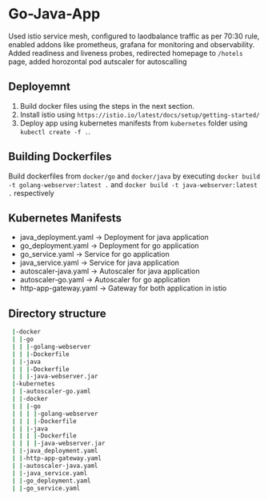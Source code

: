 # Go-Java-App

Used istio service mesh, configured to laodbalance traffic as per 70:30 rule, enabled addons like prometheus, grafana for monitoring and observability.
Added readiness and liveness probes, redirected homepage to ```/hotels``` page, added horozontal pod autscaler for autoscalling

## Deployemnt

1) Build docker files using the steps in the next section.
2) Install istio using ```https://istio.io/latest/docs/setup/getting-started/```
3) Deploy app using kubernetes manifests from ```kubernetes``` folder using ```kubectl create -f .```.


## Building Dockerfiles

Build dockerfiles from ```docker/go``` and ```docker/java``` by executing ```docker build -t golang-webserver:latest .``` and ```docker build -t java-webserver:latest .``` respectively

## Kubernetes Manifests


- java_deployment.yaml -> Deployment for java application
- go_deployment.yaml -> Deployment for go application
- go_service.yaml -> Service for go application
- java_service.yaml -> Service for java application
- autoscaler-java.yaml -> Autoscaler for java application
- autoscaler-go.yaml -> Autoscaler for go application
- http-app-gateway.yaml -> Gateway for both application in istio

## Directory structure

```bash
 |-docker
 | |-go
 | | |-golang-webserver
 | | |-Dockerfile
 | |-java
 | | |-Dockerfile
 | | |-java-webserver.jar
 |-kubernetes
 | |-autoscaler-go.yaml
 | |-docker
 | | |-go
 | | | |-golang-webserver
 | | | |-Dockerfile
 | | |-java
 | | | |-Dockerfile
 | | | |-java-webserver.jar
 | |-java_deployment.yaml
 | |-http-app-gateway.yaml
 | |-autoscaler-java.yaml
 | |-java_service.yaml
 | |-go_deployment.yaml
 | |-go_service.yaml
 ```

